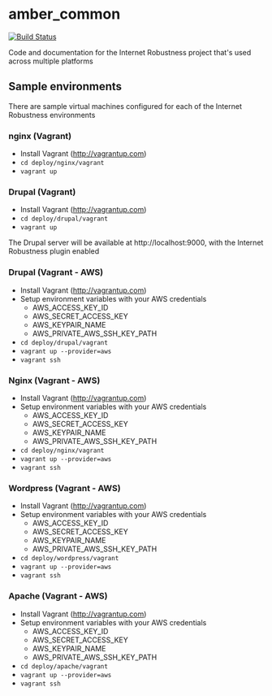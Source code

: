 amber_common
=================
[![Build Status](https://travis-ci.org/berkmancenter/amber_common.png?branch=master)](https://travis-ci.org/berkmancenter/amber_common)

Code and documentation for the Internet Robustness project that's used across multiple platforms

## Sample environments

There are sample virtual machines configured for each of the Internet Robustness environments

### nginx (Vagrant)

* Install Vagrant (http://vagrantup.com)
* ```cd deploy/nginx/vagrant```
* ```vagrant up```

### Drupal (Vagrant)

* Install Vagrant (http://vagrantup.com)
* ```cd deploy/drupal/vagrant```
* ```vagrant up```

The Drupal server will be available at http://localhost:9000, with the Internet Robustness plugin enabled

### Drupal (Vagrant - AWS)

* Install Vagrant (http://vagrantup.com)
* Setup environment variables with your AWS credentials
    * AWS_ACCESS_KEY_ID
    * AWS_SECRET_ACCESS_KEY
    * AWS_KEYPAIR_NAME
    * AWS_PRIVATE_AWS_SSH_KEY_PATH
* ```cd deploy/drupal/vagrant```
* ```vagrant up --provider=aws```
* ```vagrant ssh```

### Nginx (Vagrant - AWS)

* Install Vagrant (http://vagrantup.com)
* Setup environment variables with your AWS credentials
    * AWS_ACCESS_KEY_ID
    * AWS_SECRET_ACCESS_KEY
    * AWS_KEYPAIR_NAME
    * AWS_PRIVATE_AWS_SSH_KEY_PATH
* ```cd deploy/nginx/vagrant```
* ```vagrant up --provider=aws```
* ```vagrant ssh```

### Wordpress (Vagrant - AWS)

* Install Vagrant (http://vagrantup.com)
* Setup environment variables with your AWS credentials
    * AWS_ACCESS_KEY_ID
    * AWS_SECRET_ACCESS_KEY
    * AWS_KEYPAIR_NAME
    * AWS_PRIVATE_AWS_SSH_KEY_PATH
* ```cd deploy/wordpress/vagrant```
* ```vagrant up --provider=aws```
* ```vagrant ssh```

### Apache (Vagrant - AWS)

* Install Vagrant (http://vagrantup.com)
* Setup environment variables with your AWS credentials
    * AWS_ACCESS_KEY_ID
    * AWS_SECRET_ACCESS_KEY
    * AWS_KEYPAIR_NAME
    * AWS_PRIVATE_AWS_SSH_KEY_PATH
* ```cd deploy/apache/vagrant```
* ```vagrant up --provider=aws```
* ```vagrant ssh```


